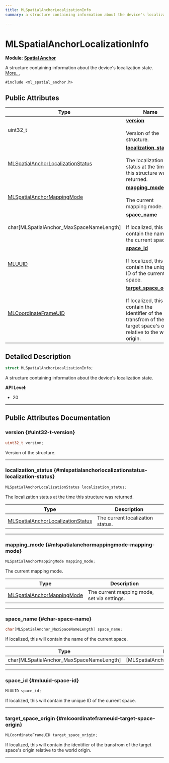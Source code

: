 ```yaml
---
title: MLSpatialAnchorLocalizationInfo
summary: a structure containing information about the device's localization state. 

---
```


# MLSpatialAnchorLocalizationInfo

**Module:** **[Spatial Anchor](/versioned_docs/version-22-Feb-2023/api-ref/api/Modules/group___spatial_anchor/group___spatial_anchor.md)**



A structure containing information about the device's localization state.  [More...](#detailed-description)


`#include <ml_spatial_anchor.h>`

## Public Attributes

| Type           | Name           |
| -------------- | -------------- |
| uint32_t | **[version](/versioned_docs/version-22-Feb-2023/api-ref/api/Modules/group___spatial_anchor/struct_m_l_spatial_anchor_localization_info.md#uint32-t-version)** <br></br>Version of the structure.  |
| [MLSpatialAnchorLocalizationStatus](/versioned_docs/version-22-Feb-2023/api-ref/api/Modules/group___spatial_anchor/group___spatial_anchor.md#enums-mlspatialanchorlocalizationstatus) | **[localization_status](/versioned_docs/version-22-Feb-2023/api-ref/api/Modules/group___spatial_anchor/struct_m_l_spatial_anchor_localization_info.md#mlspatialanchorlocalizationstatus-localization-status)** <br></br>The localization status at the time this structure was returned.  |
| [MLSpatialAnchorMappingMode](/versioned_docs/version-22-Feb-2023/api-ref/api/Modules/group___spatial_anchor/group___spatial_anchor.md#enums-mlspatialanchormappingmode) | **[mapping_mode](/versioned_docs/version-22-Feb-2023/api-ref/api/Modules/group___spatial_anchor/struct_m_l_spatial_anchor_localization_info.md#mlspatialanchormappingmode-mapping-mode)** <br></br>The current mapping mode.  |
| char[MLSpatialAnchor_MaxSpaceNameLength] | **[space_name](/versioned_docs/version-22-Feb-2023/api-ref/api/Modules/group___spatial_anchor/struct_m_l_spatial_anchor_localization_info.md#char-space-name)** <br></br>If localized, this will contain the name of the current space.  |
| [MLUUID](/versioned_docs/version-22-Feb-2023/api-ref/api/Modules/group___common/struct_m_l_u_u_i_d.md) | **[space_id](/versioned_docs/version-22-Feb-2023/api-ref/api/Modules/group___spatial_anchor/struct_m_l_spatial_anchor_localization_info.md#mluuid-space-id)** <br></br>If localized, this will contain the unique ID of the current space.  |
| [MLCoordinateFrameUID](/versioned_docs/version-22-Feb-2023/api-ref/api/Modules/group___perception/struct_m_l_coordinate_frame_u_i_d.md) | **[target_space_origin](/versioned_docs/version-22-Feb-2023/api-ref/api/Modules/group___spatial_anchor/struct_m_l_spatial_anchor_localization_info.md#mlcoordinateframeuid-target-space-origin)** <br></br>If localized, this will contain the identifier of the transfrom of the target space's origin relative to the world origin.  |

## Detailed Description

```cpp
struct MLSpatialAnchorLocalizationInfo;
```

A structure containing information about the device's localization state. 




**API Level:**
  * 20 




-----------
## Public Attributes Documentation

### version {#uint32-t-version}

```cpp
uint32_t version;
```

Version of the structure. 





-----------

### localization_status {#mlspatialanchorlocalizationstatus-localization-status}

```cpp
MLSpatialAnchorLocalizationStatus localization_status;
```

The localization status at the time this structure was returned. 


| Type | Description |
|--|--|
| [MLSpatialAnchorLocalizationStatus](/versioned_docs/version-22-Feb-2023/api-ref/api/Modules/group___spatial_anchor/group___spatial_anchor.md#enums-mlspatialanchorlocalizationstatus) | The current localization status.  |






-----------

### mapping_mode {#mlspatialanchormappingmode-mapping-mode}

```cpp
MLSpatialAnchorMappingMode mapping_mode;
```

The current mapping mode. 


| Type | Description |
|--|--|
| [MLSpatialAnchorMappingMode](/versioned_docs/version-22-Feb-2023/api-ref/api/Modules/group___spatial_anchor/group___spatial_anchor.md#enums-mlspatialanchormappingmode) | The current mapping mode, set via settings.  |






-----------

### space_name {#char-space-name}

```cpp
char[MLSpatialAnchor_MaxSpaceNameLength] space_name;
```

If localized, this will contain the name of the current space. 


| Type | Description |
|--|--|
| char[MLSpatialAnchor_MaxSpaceNameLength] | [MLSpatialAnchor_MaxSpaceNameLength] |






-----------

### space_id {#mluuid-space-id}

```cpp
MLUUID space_id;
```

If localized, this will contain the unique ID of the current space. 





-----------

### target_space_origin {#mlcoordinateframeuid-target-space-origin}

```cpp
MLCoordinateFrameUID target_space_origin;
```

If localized, this will contain the identifier of the transfrom of the target space's origin relative to the world origin. 





-----------


